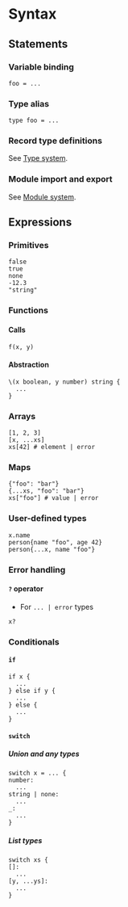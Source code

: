 # Syntax

## Statements

### Variable binding

```
foo = ...
```

### Type alias

```
type foo = ...
```

### Record type definitions

See [Type system](type_system.md#records).

### Module import and export

See [Module system](module_system.md).

## Expressions

### Primitives

```
false
true
none
-12.3
"string"
```

### Functions

#### Calls

```
f(x, y)
```

#### Abstraction

```
\(x boolean, y number) string {
  ...
}
```

### Arrays

```
[1, 2, 3]
[x, ...xs]
xs[42] # element | error
```

### Maps

```
{"foo": "bar"}
{...xs, "foo": "bar"}
xs["foo"] # value | error
```

### User-defined types

```
x.name
person{name "foo", age 42}
person{...x, name "foo"}
```

### Error handling

#### `?` operator

- For `... | error` types

```
x?
```

### Conditionals

#### `if`

```
if x {
  ...
} else if y {
  ...
} else {
  ...
}
```

#### `switch`

##### Union and any types

```
switch x = ... {
number:
  ...
string | none:
  ...
_:
  ...
}
```

##### List types

```
switch xs {
[]:
  ...
[y, ...ys]:
  ...
}
```
